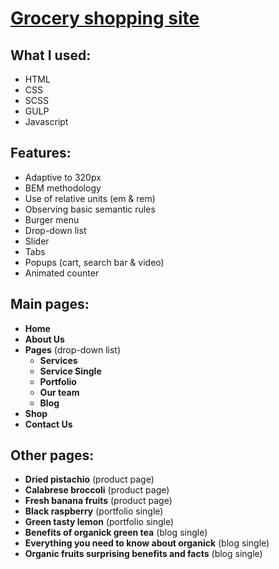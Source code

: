 # [Grocery shopping site](https://denyschr.github.io/organick/)
## What I used:
- HTML
- CSS
- SCSS
- GULP
- Javascript
## Features:
- Adaptive to 320px
- BEM methodology
- Use of relative units (em & rem)
- Observing basic semantic rules
- Burger menu
- Drop-down list
- Slider
- Tabs
- Popups (cart, search bar & video)
- Animated counter
## Main pages:
- **Home**
- **About Us**
- **Pages** (drop-down list)
	- **Services**
	- **Service Single**
	- **Portfolio**
	- **Our team**
	- **Blog**
- **Shop**
- **Contact Us**
## Other pages:
- **Dried pistachio** (product page)
- **Calabrese broccoli** (product page)
- **Fresh banana fruits** (product page)
- **Black raspberry** (portfolio single)
- **Green tasty lemon** (portfolio single)
- **Benefits of organick green tea** (blog single)
- **Everything you need to know about organick** (blog single)
- **Organic fruits surprising benefits and facts** (blog single)
